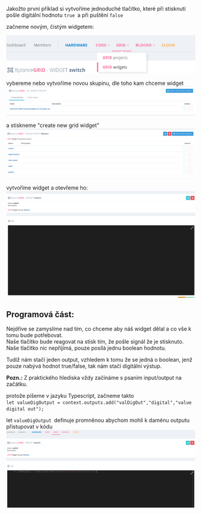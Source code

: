 Jakožto první příklad si vytvoříme jednoduché tlačítko, které při stisknutí pošle digitální hodnotu `true `a při puštění `false `



začneme novým, čistým widgetem:

![](/assets/start.png)

  
  
  
  
vybereme nebo vytvoříme novou skupinu, dle toho kam chceme widget![](/assets/start2.png)  
  
  
  
  
a stiskneme "create new grid widget"  
![](/assets/last.png)



vytvoříme widget a otevřeme ho: ![](/assets/import.png)







## Programová část:

Nejdříve se zamyslíme nad tím, co chceme aby náš widget dělal a co vše k tomu bude potřebovat.  
Naše tlačítko bude reagovat na stisk tím, že pošle signál že je stisknuto.  
Naše tlačítko nic nepříjímá, pouze posílá jednu boolean hodnotu.  
  
Tudíž nám stačí jeden output, vzhledem k tomu že se jedná o boolean, jenž pouze nabývá hodnot true/false, tak nám stačí digitální výstup.  
  
**Pozn.:** Z praktického hlediska vždy začínáme s psaním input/output na začátku.

protože píšeme v jazyku Typescript, začneme takto  
`let valueDigOutput = context.outputs.add("valDigOut","digital","value digital out");`

let `valueDigOutput `definuje promněnou abychom mohli k daménu outputu přistupovat v kódu  ![](/assets/code1.png)





























